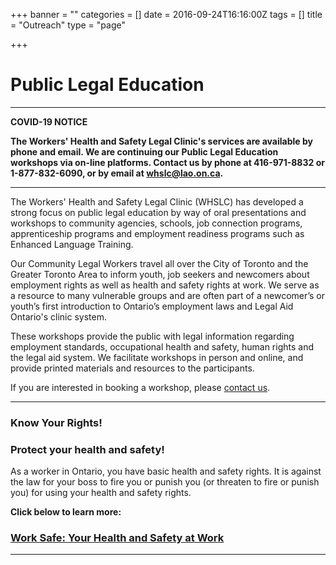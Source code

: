 +++
banner = ""
categories = []
date = 2016-09-24T16:16:00Z
tags = []
title = "Outreach"
type = "page"

+++
# Public Legal Education

***

**COVID-19 NOTICE**

**The Workers' Health and Safety Legal Clinic's services are available by phone and email. We are continuing our Public Legal Education workshops via on-line platforms.  Contact us by phone at 416-971-8832 or 1-877-832-6090, or by email at whslc@lao.on.ca.**

***

The Workers' Health and Safety Legal Clinic (WHSLC) has developed a strong focus on public legal education by way of oral presentations and workshops to community agencies, schools, job connection programs, apprenticeship programs and employment readiness programs such as Enhanced Language Training.

Our Community Legal Workers travel all over the City of Toronto and the Greater Toronto Area to inform youth, job seekers and newcomers about employment rights as well as health and safety rights at work. We serve as a resource to many vulnerable groups and are often part of a newcomer’s or youth’s first introduction to Ontario’s employment laws and Legal Aid Ontario's clinic system.

These workshops provide the public with legal information regarding employment standards, occupational health and safety, human rights and the legal aid system. We facilitate workshops in person and online, and provide printed materials and resources to the participants.

If you are interested in booking a workshop, please [contact us](/menu/contact/).

***

### **Know Your Rights!**

### **Protect your health and safety!**

As a worker in Ontario, you have basic health and safety rights. It is against the law for your boss to fire you or punish you (or threaten to fire or punish you) for using your health and safety rights.

**Click below to learn more:**

### [Work Safe: Your Health and Safety at Work](https://s3.amazonaws.com/newsletter.workers-safety.ca/newsletters/Clinic+Publications/2020+Work+Safe+Guide/Work+Safe+Guide+-+2020.pdf "Work Safe Guide 2020")

***